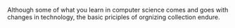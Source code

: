 Although some of what you learn in computer science comes and goes with changes in technology, the basic priciples of orgnizing collection endure.<br>
 